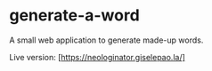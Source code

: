# generate-a-word
A small web application to generate made-up words.

Live version: [https://neologinator.giselepao.la/]